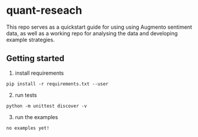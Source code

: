 # quant-reseach

This repo serves as a quickstart guide for using using Augmento sentiment data, as well as a working repo for analysing the data and developing example strategies.

## Getting started

1) install requirements

```pip install -r requirements.txt --user```

2) run tests

```python -m unittest discover -v```

3) run the examples

```no examples yet!```